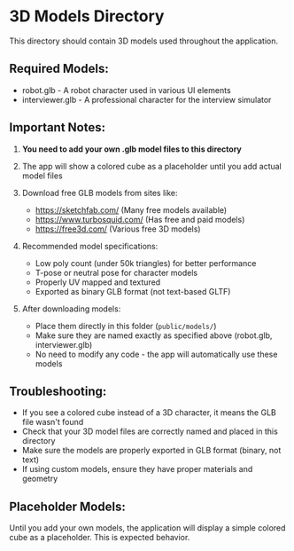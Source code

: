 
# 3D Models Directory

This directory should contain 3D models used throughout the application.

## Required Models:
- robot.glb - A robot character used in various UI elements
- interviewer.glb - A professional character for the interview simulator

## Important Notes:
1. **You need to add your own .glb model files to this directory**
2. The app will show a colored cube as a placeholder until you add actual model files
3. Download free GLB models from sites like:
   - https://sketchfab.com/ (Many free models available)
   - https://www.turbosquid.com/ (Has free and paid models)
   - https://free3d.com/ (Various free 3D models)

4. Recommended model specifications:
   - Low poly count (under 50k triangles) for better performance
   - T-pose or neutral pose for character models
   - Properly UV mapped and textured
   - Exported as binary GLB format (not text-based GLTF)

5. After downloading models:
   - Place them directly in this folder (`public/models/`)
   - Make sure they are named exactly as specified above (robot.glb, interviewer.glb)
   - No need to modify any code - the app will automatically use these models

## Troubleshooting:
- If you see a colored cube instead of a 3D character, it means the GLB file wasn't found
- Check that your 3D model files are correctly named and placed in this directory
- Make sure the models are properly exported in GLB format (binary, not text)
- If using custom models, ensure they have proper materials and geometry

## Placeholder Models:
Until you add your own models, the application will display a simple colored cube as a placeholder. This is expected behavior.
